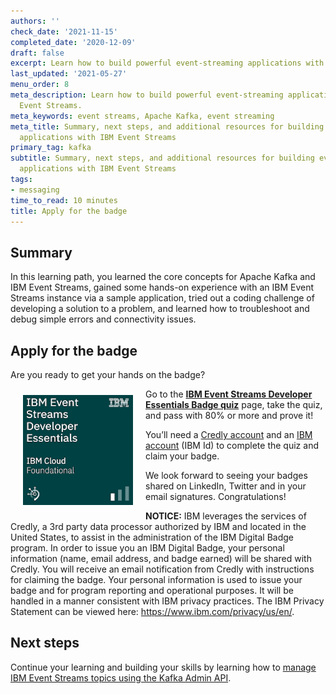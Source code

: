 ```yaml
---
authors: ''
check_date: '2021-11-15'
completed_date: '2020-12-09'
draft: false
excerpt: Learn how to build powerful event-streaming applications with IBM Event Streams.
last_updated: '2021-05-27'
menu_order: 8
meta_description: Learn how to build powerful event-streaming applications with IBM
  Event Streams.
meta_keywords: event streams, Apache Kafka, event streaming
meta_title: Summary, next steps, and additional resources for building event-streaming
  applications with IBM Event Streams
primary_tag: kafka
subtitle: Summary, next steps, and additional resources for building event-streaming
  applications with IBM Event Streams
tags:
- messaging
time_to_read: 10 minutes
title: Apply for the badge
---
```


## Summary

In this learning path, you learned the core concepts for Apache Kafka and IBM Event Streams, gained some hands-on experience with an IBM Event Streams instance via a sample application, tried out a coding challenge of developing a solution to a problem, and learned how to troubleshoot and debug simple errors and connectivity issues.

## Apply for the badge

Are you ready to get your hands on the badge?

<p><img src="images/IBM_Event_Streams_Developer_Essentials-small.jpg" alt="IBM MQ Developer Essentials Badge" width="176" height="176" style="float:left;vertical-align:top;margin:10px 20px"></p>


Go to the [**IBM Event Streams Developer Essentials Badge quiz**](https://learn.ibm.com/course/view.php?id=8767) page, take the quiz, and pass with 80% or more and prove it!

You’ll need a [Credly account](https://www.credly.com/users/sign_up) and an [IBM account](https://www.ibm.com/account/) (IBM Id) to complete the quiz and claim your badge.

We look forward to seeing your badges shared on LinkedIn, Twitter and in your email signatures.  Congratulations!

**NOTICE:** IBM leverages the services of Credly, a 3rd party data processor authorized by IBM and located in the United States, to assist in the administration of the IBM Digital Badge program. In order to issue you an IBM Digital Badge, your personal information (name, email address, and badge earned) will be shared with Credly. You will receive an email notification from Credly with instructions for claiming the badge. Your personal information is used to issue your badge and for program reporting and operational purposes. It will be handled in a manner consistent with IBM privacy practices.  The IBM Privacy Statement can be viewed here:  https://www.ibm.com/privacy/us/en/.

## Next steps

<!-- Update link to LP once it is converted -->
Continue your learning and building your skills by learning how to [manage IBM Event Streams topics using the Kafka Admin API](/tutorials/managing-ibm-event-streams-topics-using-the-kafka-admin-api/).